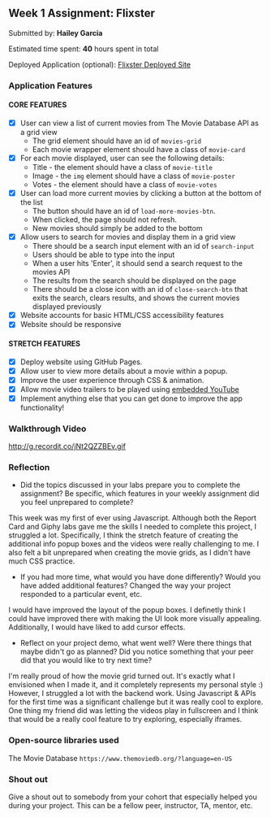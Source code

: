 ## Week 1 Assignment: Flixster

Submitted by: **Hailey Garcia**

Estimated time spent: **40** hours spent in total

Deployed Application (optional): [Flixster Deployed Site](https://alaska102.github.io/flixster/)

### Application Features

#### CORE FEATURES

- [X] User can view a list of current movies from The Movie Database API as a grid view
  - The grid element should have an id of `movies-grid`
  - Each movie wrapper element should have a class of `movie-card`
- [X] For each movie displayed, user can see the following details:
  - Title - the element should have a class of `movie-title`
  - Image - the `img` element should have a class of `movie-poster`
  - Votes - the element should have a class of `movie-votes`
- [X] User can load more current movies by clicking a button at the bottom of the list
  - The button should have an id of `load-more-movies-btn`.
  - When clicked, the page should not refresh.
  - New movies should simply be added to the bottom
- [X] Allow users to search for movies and display them in a grid view
  - There should be a search input element with an id of `search-input`
  - Users should be able to type into the input
  - When a user hits 'Enter', it should send a search request to the movies API
  - The results from the search should be displayed on the page
  - There should be a close icon with an id of `close-search-btn` that exits the search, clears results, and shows the current movies displayed previously
- [X] Website accounts for basic HTML/CSS accessibility features
- [X] Website should be responsive

#### STRETCH FEATURES

- [X] Deploy website using GitHub Pages. 
- [X] Allow user to view more details about a movie within a popup.
- [X] Improve the user experience through CSS & animation.
- [X] Allow movie video trailers to be played using [embedded YouTube](https://support.google.com/youtube/answer/171780?hl=en)
- [X] Implement anything else that you can get done to improve the app functionality!

### Walkthrough Video
http://g.recordit.co/jNt2QZZBEv.gif

### Reflection

* Did the topics discussed in your labs prepare you to complete the assignment? Be specific, which features in your weekly assignment did you feel unprepared to complete?

This week was my first of ever using Javascript. Although both the Report Card and Giphy labs gave me the skills I needed to complete this project, I struggled a lot. Specifically, I think the stretch feature of creating the additional info popup boxes and the videos were really challenging to me. I also felt a bit unprepared when creating the movie grids, as I didn't have much CSS practice. 

* If you had more time, what would you have done differently? Would you have added additional features? Changed the way your project responded to a particular event, etc.
  
I would have improved the layout of the popup boxes. I definetly think I could have improved there with making the UI look more visually appealing. Additionally, I would have liked to add cursor effects. 

* Reflect on your project demo, what went well? Were there things that maybe didn't go as planned? Did you notice something that your peer did that you would like to try next time?

I'm really proud of how the movie grid turned out. It's exactly what I envisioned when I made it, and it completely represents my personal style :) However, I struggled a lot with the backend work. Using Javascript & APIs for the first time was a significant challenge but it was really cool to explore. One thing my friend did was letting the videos play in fullscreen and I think that would be a really cool feature to try exploring, especially iframes. 

### Open-source libraries used

The Movie Database `https://www.themoviedb.org/?language=en-US`
### Shout out

Give a shout out to somebody from your cohort that especially helped you during your project. This can be a fellow peer, instructor, TA, mentor, etc.

